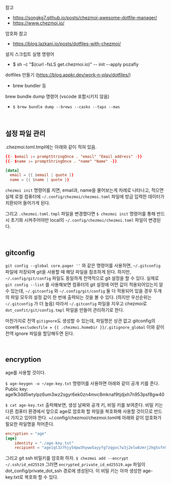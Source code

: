 참고

- https://songkg7.github.io/posts/chezmoi-awesome-dotfile-manager/
- https://www.chezmoi.io/

암호화 참고

- https://blog.lazkani.io/posts/dotfiles-with-chezmoi/

설치 스크립트 실행 명령어

- $ sh -c "$(curl -fsLS get.chezmoi.io)" -- init --apply pozafly

dotfiles 만들기 (https://blog.appkr.dev/work-n-play/dotfiles/)

- brew bundler 등

brew bundle dump 명령어 (vscode 포함시키지 않음)

- `$ brew bundle dump --brews --casks --taps --mas`

<br/>

## 설정 파일 관리

.chezmoi.toml.tmpl에는 아래와 같이 적혀 있음.

```toml
{{- $email := promptStringOnce . "email" "Email address" -}}
{{- $name := promptStringOnce . "name" "Name" -}}

[data]
  email = {{ $email | quote }}
  name = {{ $name | quote }}
```

`chezmoi init` 명령어를 치면, email과, name을 물어보는게 차례로 나타나고, 적으면 실제 로컬 컴퓨터에 `~/.config/chezmoi/chezmoi.toml` 파일에 방금 입력한 데이터가 치환되어 들어가게 된다.

그리고 `.chezmoi.toml.tmpl` 파일을 변경했다면 `$ chezmoi init` 명령어를 통해 반드시 초기화 시켜주어야만 local의 `~/.config/chezmoi/chezmoi.toml` 파일이 변경된다.

<br/>

## gitconfig

`git config --global core.pager ''` 와 같은 명령어를 사용하면, `~/.gitconfig` 파일에 저장되며 git을 사용할 때 해당 파일을 참조하게 된다. 하지만, `~/.config/git/config` 파일도 동일하게 전역적으로 git 설정을 할 수 있다.
실제로 `git config --list` 를 사용해보면 컴퓨터의 git 설정에 어떤 값이 적용되어있는지 알 수 있는데, `~/.gitconfig` 와 `~/.config/git/config` 둘 다 적용되어 있을 경우 두개의 파일 모두의 설정 값이 한 번에 출력되는 것을 볼 수 있다.
(하지만 우선순위는 `~/.gitconfig` 가 더 높음)
따라서 `~/.gitconfig` 파일을 지우고 chezmoi로 `dot_confit/git/config.tmpl` 파일을 만들어 관리하기로 한다.

마찬가지로 전역 `gitignore`도 생성할 수 있는데, 파일명은 상관 없고 gitconfig의 core에 `excludesfile = {{ .chezmoi.homeDir }}/.gitignore_global` 이와 같이 전역 ignore 파일을 할당해두면 된다.

<br/>

## encryption

age를 사용할 것이다.

`$ age-keygen -o ~/age-key.txt` 명령어를 사용하면 아래와 같이 공개 키를 준다.
Public key: age1k3dd5wtylpz6um3wz2sgyr6ek0zn4mvc8mknaf9tjdjxh7n953psf8gw40

`$ cat age-key.txt` 출럭해보면, 생성 날짜와 공개 키, 비밀 키를 보여준다. 비밀 키는 다른 컴퓨터 환경에서 앞으로 age로 암호화 할 파일을 복호화해 사용할 것이므로 반드시 가지고 있어야 한다. ~/.config/chezmoi/chezmoi.toml에 아래와 같이 암호화가 필요한 파일명을 적어준다.

```toml
encryption = "age"
[age]
    identity = "./age-key.txt"
    recipient = "age1ql3z7hjy54pw3hyww5ayyfg7zqgvc7w3j2elw8zmrj2kg5sfn9aqmcac8p"
```

그리고 git ssh 비밀키를 암호화 하자.
`$ chezmoi add --encrypt ~/.ssh/id_ed25519` 그러면 `encrypted_private_id_ed25519.age` 파일이 dot_config/private_dot_ssh 경로에 생성된다. 이 비밀 키는 아까 생성한 age-key.txt로 복호화 할 수 있다.
